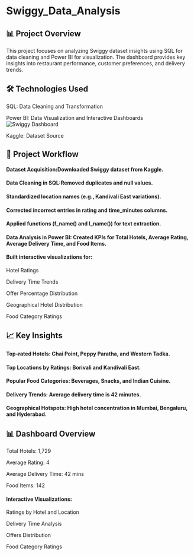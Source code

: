# Swiggy_Data_Analysis
## 📊 Project Overview
This project focuses on analyzing Swiggy dataset insights using SQL for data cleaning and Power BI for visualization. The dashboard provides key insights into restaurant performance, customer preferences, and delivery trends.

## 🛠️ Technologies Used

SQL: Data Cleaning and Transformation

Power BI: Data Visualization and Interactive Dashboards
![Swiggy Dashboard](https://drive.google.com/uc?id=1vb5dnF-fWOT3f6qKHyJ9L8hzK_I6erh8)

Kaggle: Dataset Source

## 📂 Project Workflow

#### Dataset Acquisition:Downloaded Swiggy dataset from Kaggle.
#### Data Cleaning in SQL:Removed duplicates and null values.
#### Standardized location names (e.g., Kandivali East variations).
#### Corrected incorrect entries in rating and time_minutes columns.
#### Applied functions (f_name() and l_name()) for text extraction.
#### Data Analysis in Power BI: Created KPIs for Total Hotels, Average Rating, Average Delivery Time, and Food Items.
#### Built interactive visualizations for:
Hotel Ratings

Delivery Time Trends

Offer Percentage Distribution

Geographical Hotel Distribution

Food Category Ratings

## 📈 Key Insights
#### Top-rated Hotels: Chai Point, Peppy Paratha, and Western Tadka.
#### Top Locations by Ratings: Borivali and Kandivali East.
#### Popular Food Categories: Beverages, Snacks, and Indian Cuisine.
#### Delivery Trends: Average delivery time is 42 minutes.
#### Geographical Hotspots: High hotel concentration in Mumbai, Bengaluru, and Hyderabad.

## 📊 Dashboard Overview
Total Hotels: 1,729

Average Rating: 4

Average Delivery Time: 42 mins

Food Items: 142

#### Interactive Visualizations:

Ratings by Hotel and Location

Delivery Time Analysis

Offers Distribution

Food Category Ratings
